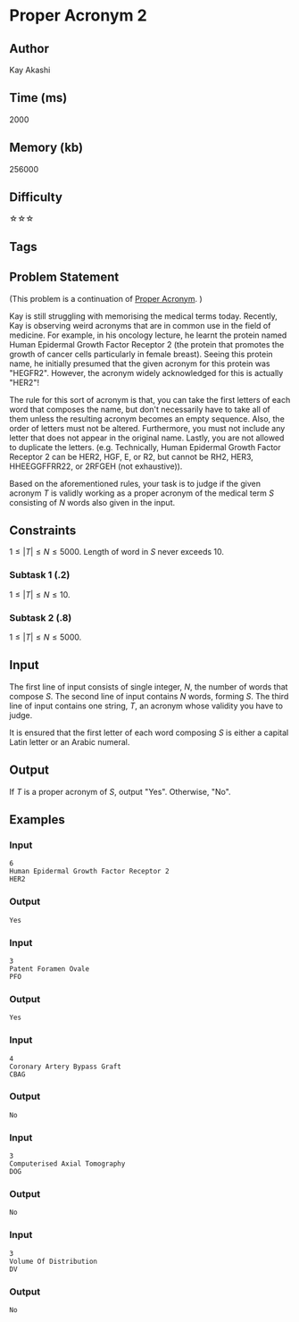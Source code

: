 # Proper Acronym 2

## Author

Kay Akashi

## Time (ms)

2000

## Memory (kb)

256000

## Difficulty

☆☆☆

## Tags

## Problem Statement 

(This problem is a continuation of [Proper Acronym](https://judge.cpsta.co.uk/problems/proper-acronym). )

Kay is still struggling with memorising the medical terms today. Recently, Kay is observing weird acronyms that are in common use in the field of medicine. For example, in his oncology lecture, he learnt the protein named Human Epidermal Growth Factor Receptor 2 (the protein that promotes the growth of cancer cells particularly in female breast). Seeing this protein name, he initially presumed that the given acronym for this protein was "HEGFR2". However, the acronym widely acknowledged for this is actually "HER2"! 

The rule for this sort of acronym is that, you can take the first letters of each word that composes the name, but don't necessarily have to take all of them unless the resulting acronym becomes an empty sequence. Also, the order of letters must not be altered. Furthermore, you must not include any letter that does not appear in the original name. Lastly, you are not allowed to duplicate the letters. (e.g. Technically, Human Epidermal Growth Factor Receptor 2 can be HER2, HGF, E, or R2, but cannot be RH2, HER3, HHEEGGFFRR22, or 2RFGEH (not exhaustive)). 

Based on the aforementioned rules, your task is to judge if the given acronym $T$ is validly working as a proper acronym of the medical term $S$ consisting of $N$ words also given in the input.

## Constraints

$1 \leq |T| \leq N \leq 5000$. Length of word in $S$ never exceeds $10$.

### Subtask 1 (.2)

$1 \leq |T| \leq N \leq 10$.

### Subtask 2 (.8)

$1 \leq |T| \leq N \leq 5000$.

## Input

The first line of input consists of single integer, $N$, the number of words that compose $S$.
The second line of input contains $N$ words, forming $S$.
The third line of input contains one string, $T$, an acronym whose validity you have to judge.

It is ensured that the first letter of each word composing $S$ is either a capital Latin letter or an Arabic numeral. 

## Output

If $T$ is a proper acronym of $S$, output "Yes". Otherwise, "No".

## Examples

### Input 

```
6
Human Epidermal Growth Factor Receptor 2
HER2
```

### Output

```
Yes
```

### Input

```
3
Patent Foramen Ovale
PFO
```

### Output
```
Yes
```

### Input

```
4
Coronary Artery Bypass Graft
CBAG
```

### Output
```
No
```

### Input

```
3
Computerised Axial Tomography
DOG
```

### Output
```
No
```

### Input

```
3
Volume Of Distribution
DV
```

### Output
```
No
```
